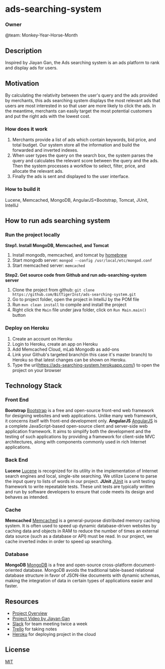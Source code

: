 # ads-searching-system

### Owner
@team: Monkey-Year-Horse-Month

## Description
Inspired by Jiayan Gan, the Ads searching system is an ads platform to rank and display ads for users.

## Motivation
By calculating the relativity between the user's query and the ads provided by merchants, this ads searching system displays the most relevant ads that users are most interested in so that user are more likely to click the ads.
In the meantime, merchants can easily target the most potential customers and put the right ads with the lowest cost.

### How does it work 
1. Merchants provide a list of ads which contain keywords, bid price, and total budget. Our system store all the information and build the forwarded and inverted indexes.
2. When user types the query on the search box, the system parses the query and calculates the relevant score between the query and the ads. Then the system processes a workflow to select, filter, price, and allocate the relevant ads.
3. Finally the ads is sent and displayed to the user interface.

### How to build it
Lucene, Memcached, MongoDB, AngularJS+Bootstrap, Tomcat, JUnit, IntelliJ

## How to run ads searching system
### Run the project locally
__Step1. Install MongoDB, Memcached, and Tomcat__

1. Install mongodb, memcached, and tomcat by [homebrew](http://brew.sh)
2. Start mongodb server: `mongod --config /usr/local/etc/mongod.conf`
3. Start memcached server: `memcached`

__Step2. Get source code from Github and run ads-searching-system server__

1. Clone the project from github: `git clone https://github.com/BitTigerInst/ads-searching-system.git`
2. Go to project folder, open the project in IntelliJ by the POM file
3. Run `mvn clean install` to compile and install the project
4. Right click the `Main` file under java folder, click on `Run Main.main()` button

### Deploy on Heroku
1. Create an account on Heroku
2. Login to Heroku, create an app on Heroku
3. Add Memcached Cloud, mLab Mongodb as add-ons
4. Link your Github's targeted branch(in this case it's master branch) to Heroku so that latest changes can be shown on Heroku.
5. Type the url(https://ads-searching-system.herokuapp.com/) to open the project on your browser

## Technology Stack
### Front End
__Bootstrap__ [Bootstrap](http://getbootstrap.com/) is a free and open-source front-end web framework for designing websites and web applications. Unlike many web framework, it concerns itself with front-end development only.
__AngularJS__ [AngularJS](https://angularjs.org/) is a complete JavaScript-based open-source client and server-side web application framework. It aims to simplify both the development and the testing of such applications by providing a framework for client-side MVC architectures, along with components commonly used in rich Internet applications.

### Back End
__Lucene__ [Lucene](https://lucene.apache.org/) is recognized for its utility in the implementation of Internet search engines and local, single-site searching. We utilize Lucene to parse the input query to lists of words in our project.
__JUnit__ [JUnit](junit.org/) is a unit testing framework to write repeatable tests. These unit tests are typically written and run by software developers to ensure that code meets its design and behaves as intended.

### Cache
__Memcached__ [Memcached](https://memcached.org/) is a general-purpose distributed memory caching system. It is often used to speed up dynamic database-driven websites by caching data and objects in RAM to reduce the number of times an external data source (such as a database or API) must be read. In our project, we cache inverted index in order to speed up searching.

### Database
__MongoDB__ [MongoDB](https://www.mongodb.com/) is a free and open-source cross-platform document-oriented database. MongoDB avoids the traditional table-based relational database structure in favor of JSON-like documents with dynamic schemas, making the integration of data in certain types of applications easier and faster. 

## Resources
- [Project Overview](https://www.bittiger.io/microproject/KrPpRGNyDEpk4nSdn)
- [Project Video by Jiayan Gan](https://www.bittiger.io/classpage/d8hva54gPra9EnSRE)
- [Slack](https://slack.com/) for team meeting twice a week
- [Trello](https://trello.com/) for taking notes
- [Heroku](https://dashboard.heroku.com/) for deploying project in the cloud


## License
[MIT](/LICENSE.md)